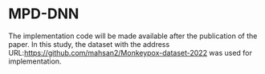 # MPD-DNN
The implementation code will be made available after the publication of the paper.
In this study, the dataset with the address URL:https://github.com/mahsan2/Monkeypox-dataset-2022 was used for implementation.
